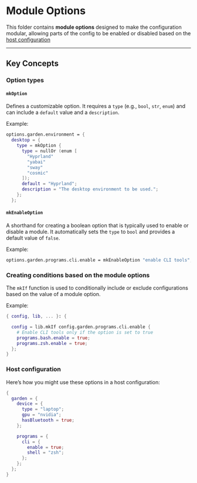 # Module Options

This folder contains **module options** designed to make the configuration
modular, allowing parts of the config to be enabled or disabled based on the
[host configuration](../../../hosts)

---

## Key Concepts

### Option types

#### `mkOption`

Defines a customizable option. It requires a `type` (e.g., `bool`, `str`,
`enum`) and can include a `default` value and a `description`.

Example:

```nix
options.garden.environment = {
  desktop = {
    type = mkOption {
      type = nullOr (enum [
        "Hyprland"
        "yabai"
        "sway"
        "cosmic"
      ]);
      default = "Hyprland";
      description = "The desktop environment to be used.";
    };
  };
```

#### `mkEnableOption`

A shorthand for creating a boolean option that is typically used to enable or
disable a module. It automatically sets the `type` to `bool` and provides a
default value of `false`.

Example:

```nix
options.garden.programs.cli.enable = mkEnableOption "enable CLI tools";
```

### Creating conditions based on the module options

The `mkIf` function is used to conditionally include or exclude configurations
based on the value of a module option.

Example:

```nix
{ config, lib, ... }: {

  config = lib.mkIf config.garden.programs.cli.enable {
    # Enable CLI tools only if the option is set to true
    programs.bash.enable = true;
    programs.zsh.enable = true;
  };
}
```

### Host configuration

Here’s how you might use these options in a host configuration:

```nix
{
  garden = {
    device = {
      type = "laptop";
      gpu = "nvidia";
      hasBluetooth = true;
    };

    programs = {
      cli = {
        enable = true;
        shell = "zsh";
      };
    };
  };
}
```
